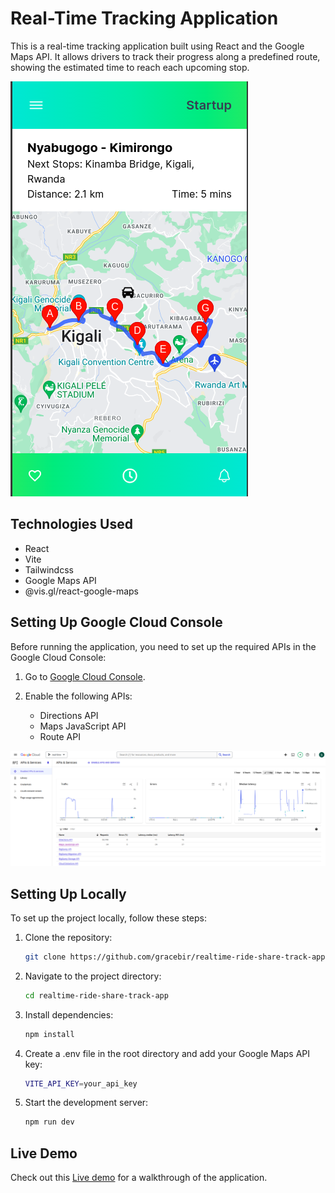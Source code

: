 <!-- @format -->

# Real-Time Tracking Application

This is a real-time tracking application built using React and the Google Maps API. It allows drivers to track their progress along a predefined route, showing the estimated time to reach each upcoming stop.

![demo](./demo.png)

## Technologies Used

-   React
-   Vite
-   Tailwindcss
-   Google Maps API
-   @vis.gl/react-google-maps

## Setting Up Google Cloud Console

Before running the application, you need to set up the required APIs in the Google Cloud Console:

1. Go to [Google Cloud Console](https://console.cloud.google.com/).

2. Enable the following APIs:
    - Directions API
    - Maps JavaScript API
    - Route API

![Google Cloud APIs](./google-cloud.png)

## Setting Up Locally

To set up the project locally, follow these steps:

1. Clone the repository:
    ```bash
    git clone https://github.com/gracebir/realtime-ride-share-track-app
    ```
2. Navigate to the project directory:

    ```bash
    cd realtime-ride-share-track-app
    ```

3. Install dependencies:
    ```bash
    npm install
    ```
4. Create a .env file in the root directory and add your Google Maps API key:

    ```bash
    VITE_API_KEY=your_api_key
    ```

5. Start the development server:
    ```bash
    npm run dev
    ```

## Live Demo

Check out this [Live demo](https://realtime-ride-share-track-app.vercel.app/) for a walkthrough of the application.
